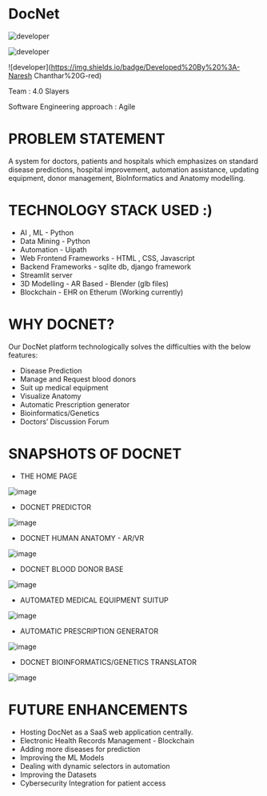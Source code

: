 # DocNet
![developer](https://img.shields.io/badge/Developed%20By%20%3A-Aarthy%20Ramesh-red)

![developer](https://img.shields.io/badge/Developed%20By%20%3A-Aakash%20Raja-red)

![developer](https://img.shields.io/badge/Developed%20By%20%3A-Naresh Chanthar%20G-red)


Team : 4.0 Slayers

Software Engineering approach : Agile

# PROBLEM STATEMENT
A system for doctors, patients and hospitals which emphasizes on standard disease predictions, hospital improvement, automation assistance, updating equipment, donor management, BioInformatics and Anatomy modelling.

# TECHNOLOGY STACK USED :)
* AI , ML - Python 
* Data Mining - Python
* Automation - Uipath
* Web Frontend Frameworks - HTML , CSS, Javascript
* Backend Frameworks - sqlite db, django framework
* Streamlit server 
* 3D Modelling - AR Based - Blender (glb files)
* Blockchain - EHR on Etherum (Working currently)


# WHY DOCNET? 
Our DocNet platform technologically solves the difficulties with the below features:
* Disease Prediction
* Manage and Request blood donors
* Suit up medical equipment
* Visualize Anatomy
* Automatic Prescription generator
* Bioinformatics/Genetics
* Doctors’ Discussion Forum

# SNAPSHOTS OF DOCNET

* THE HOME PAGE 

![image](https://user-images.githubusercontent.com/69035013/204556050-5b17be3f-af10-4e04-a469-32090d31e0c9.png)

* DOCNET PREDICTOR

![image](https://user-images.githubusercontent.com/69035013/204556281-4245c044-2d7e-4630-822a-6185506f15ba.png)

* DOCNET HUMAN ANATOMY - AR/VR

![image](https://user-images.githubusercontent.com/69035013/204556504-54f0c026-5588-4bb1-8d98-6826257f2351.png)

* DOCNET BLOOD DONOR BASE

![image](https://user-images.githubusercontent.com/69035013/204556709-0ac7b0f0-66f0-4fbd-a23a-884d52a141e7.png)

* AUTOMATED MEDICAL EQUIPMENT SUITUP

![image](https://user-images.githubusercontent.com/69035013/204556929-e46f5a5f-5858-414e-87b3-c0c2eb777b6b.png)

* AUTOMATIC PRESCRIPTION GENERATOR 

![image](https://user-images.githubusercontent.com/69035013/204557177-8e9237aa-cb96-437f-81ff-3d2b7f36084b.png)

* DOCNET BIOINFORMATICS/GENETICS TRANSLATOR 

![image](https://user-images.githubusercontent.com/69035013/204557523-37630343-5202-4e36-94e4-95356c2d7823.png)


# FUTURE ENHANCEMENTS

* Hosting DocNet as a SaaS web application centrally.
* Electronic Health Records Management - Blockchain
* Adding more diseases for prediction
* Improving the ML Models
* Dealing with dynamic selectors in automation
* Improving the Datasets
* Cybersecurity Integration for patient access

